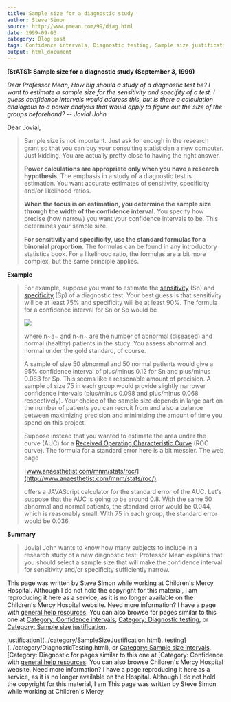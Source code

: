 ```yaml
---
title: Sample size for a diagnostic study
author: Steve Simon
source: http://www.pmean.com/99/diag.html
date: 1999-09-03
category: Blog post
tags: Confidence intervals, Diagnostic testing, Sample size justification
output: html_document
---
```

****[StATS]:** Sample size for a diagnostic study
(September 3, 1999)**

*Dear Professor Mean, How big should a study of a diagnostic test be? I
want to estimate a sample size for the sensitivity and specifity of a
test. I guess confidence intervals would address this, but is there a
calculation analogous to a power analysis that would apply to figure out
the size of the groups beforehand? \-- Jovial John*

Dear Jovial,

> Sample size is not important. Just ask for enough in the research
> grant so that you can buy your consulting statistician a new computer.
> Just kidding. You are actually pretty close to having the right
> answer.
>
> **Power calculations are appropriate only when you have a research
> hypothesis**. The emphasis in a study of a diagnostic test is
> estimation. You want accurate estimates of sensitivity, specificity
> and/or likelihood ratios.
>
> **When the focus is on estimation, you determine the sample size
> through the width of the confidence interval**. You specify how
> precise (how narrow) you want your confidence intervals to be. This
> determines your sample size.
>
> **For sensitivity and specificity, use the standard formulas for a
> binomial proportion**. The formulas can be found in any introductory
> statistics book. For a likelihood ratio, the formulas are a bit more
> complex, but the same principle applies.

**Example**

> For example, suppose you want to estimate the
> [sensitivity](../definitions/sensitivity.htm) (Sn) and
> [specificity](../definitions/specificity.htm) (Sp) of a diagnostic
> test. Your best guess is that sensitivity will be at least 75% and
> specificity will be at least 90%. The formula for a confidence
> interval for Sn or Sp would be
>
> ![](../weblog/images/diagnostic00.gif)
>
> where n~a~ and n~n~ are the number of abnormal (diseased) and normal
> (healthy) patients in the study. You assess abnormal and normal under
> the gold standard, of course.
>
> A sample of size 50 abnormal and 50 normal patients would give a 95%
> confidence interval of plus/minus 0.12 for Sn and plus/minus 0.083 for
> Sp. This seems like a reasonable amount of precision. A sample of size
> 75 in each group would provide slightly narrower confidence intervals
> (plus/minus 0.098 and plus/minus 0.068 respectively). Your choice of
> the sample size depends in large part on the number of patients you
> can recruit from and also a balance between maximizing precision and
> minimizing the amount of time you spend on this project.
>
> Suppose instead that you wanted to estimate the area under the curve
> (AUC) for a [Received Operating Characteristic Curve](roc.html) (ROC
> curve). The formula for a standard error here is a bit messier. The
> web page
>
> [www.anaesthetist.com/mnm/stats/roc/](http://www.anaesthetist.com/mnm/stats/roc/)
>
> offers a JAVAScript calculator for the standard error of the AUC.
> Let\'s suppose that the AUC is going to be around 0.8. With the same
> 50 abnormal and normal patients, the standard error would be 0.044,
> which is reasonably small. With 75 in each group, the standard error
> would be 0.036.

**Summary**

> Jovial John wants to know how many subjects to include in a research
> study of a new diagnostic test. Professor Mean explains that you
> should select a sample size that will make the confidence interval for
> sensitivity and/or specificity sufficiently narrow.

This page was written by Steve Simon while working at Children\'s Mercy
Hospital. Although I do not hold the copyright for this material, I am
reproducing it here as a service, as it is no longer available on the
Children\'s Mercy Hospital website. Need more information? I have a page
with [general help resources](../GeneralHelp.html). You can also browse
for pages similar to this one at [Category: Confidence
intervals](../category/ConfidenceIntervals.asp), [Category: Diagnostic
testing](../category/DiagnosticTesting.html), or [Category: Sample size
justification](../category/SampleSizeJustification.html).
<!---More--->
justification](../category/SampleSizeJustification.html).
testing](../category/DiagnosticTesting.html), or [Category: Sample size
intervals](../category/ConfidenceIntervals.asp), [Category: Diagnostic
for pages similar to this one at [Category: Confidence
with [general help resources](../GeneralHelp.html). You can also browse
Children\'s Mercy Hospital website. Need more information? I have a page
reproducing it here as a service, as it is no longer available on the
Hospital. Although I do not hold the copyright for this material, I am
This page was written by Steve Simon while working at Children\'s Mercy

<!---Do not use
****[StATS]:** Sample size for a diagnostic study
This page was written by Steve Simon while working at Children\'s Mercy
Hospital. Although I do not hold the copyright for this material, I am
reproducing it here as a service, as it is no longer available on the
Children\'s Mercy Hospital website. Need more information? I have a page
with [general help resources](../GeneralHelp.html). You can also browse
for pages similar to this one at [Category: Confidence
intervals](../category/ConfidenceIntervals.asp), [Category: Diagnostic
testing](../category/DiagnosticTesting.html), or [Category: Sample size
justification](../category/SampleSizeJustification.html).
--->

